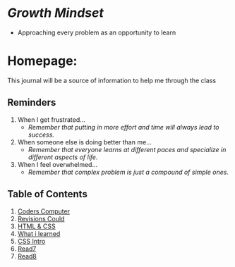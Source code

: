 # ***Growth Mindset*** 
- Approaching every problem as an opportunity  to learn

# Homepage:
This journal will be a source of information to help me through the class

## Reminders
1. When I get frustrated...
   - *Remember that putting in more effort and time will always lead to success.*
2. When someone else is doing better than me...
   - *Remember that everyone learns at different paces and specialize in different aspects of life.*
3. When I feel overwhelmed...
   - _Remember that complex problem is just a compound of simple ones._
   
## Table of Contents
1. [Coders Computer](https://kyllo34.github.io/learning-journal/Coders-Computer)
2. [Revisions Could](https://kyllo34.github.io/learning-journal/Revisions-Cloud)
3. [HTML & CSS](https://kyllo34.github.io/learning-journal/HTML-CSS)
4. [What i learned](https://kyllo34.github.io/learning-journal/learnt)
5. [CSS Intro](https://kyllo34.github.io/learning-journal/CSS_INTRO)
6. [Read7](https://kyllo34.github.io/learning-journal/Read07)
7. [Read8](https://kyllo34.github.io/learning-journal/Read08)